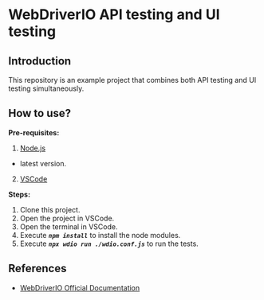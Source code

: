 # WebDriverIO API testing and UI testing 

## Introduction
This repository is an example project that combines both API testing and UI testing simultaneously.

## How to use?

**Pre-requisites:**
1. [Node.js](http://nodejs.org/)
* latest version.
2. [VSCode](https://code.visualstudio.com/download)


**Steps:**
1. Clone this project.
2. Open the project in VSCode.
3. Open the terminal in VSCode.
4. Execute ***`npm install`*** to install the node modules.
5. Execute ***`npx wdio run ./wdio.conf.js`*** to run the tests.

## References
* [WebDriverIO Official Documentation](https://webdriver.io/docs/gettingstarted.html)
